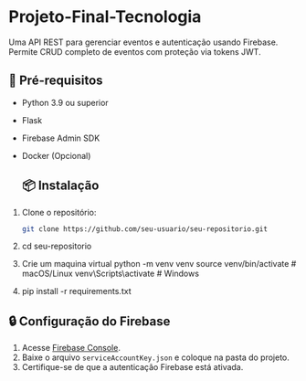 # Projeto-Final-Tecnologia
Uma API REST para gerenciar eventos e autenticação usando Firebase. Permite CRUD completo de eventos com proteção via tokens JWT.

## 🔗 Pré-requisitos

- Python 3.9 ou superior
- Flask
- Firebase Admin SDK
- Docker (Opcional)

  ## 📦 Instalação

1. Clone o repositório:
   ```bash
   git clone https://github.com/seu-usuario/seu-repositorio.git

 2.  cd seu-repositorio

 3. Crie um maquina virtual
python -m venv venv
source venv/bin/activate  # macOS/Linux
venv\Scripts\activate  # Windows

 4. pip install -r requirements.txt


## 🔒 Configuração do Firebase

1. Acesse [Firebase Console](https://console.firebase.google.com).
2. Baixe o arquivo `serviceAccountKey.json` e coloque na pasta do projeto.
3. Certifique-se de que a autenticação Firebase está ativada.

